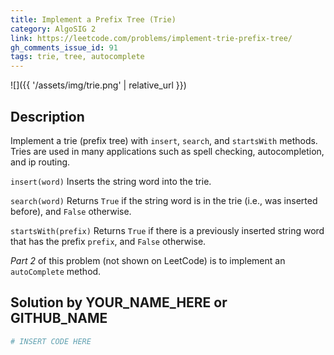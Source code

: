 ```yaml
---
title: Implement a Prefix Tree (Trie)
category: AlgoSIG 2
link: https://leetcode.com/problems/implement-trie-prefix-tree/
gh_comments_issue_id: 91
tags: trie, tree, autocomplete
---
```


![]({{ '/assets/img/trie.png' | relative_url }})

## Description

Implement a trie (prefix tree) with `insert`, `search`, and `startsWith` methods. Tries are used in many applications such as spell checking, autocompletion, and ip routing.

`insert(word)` Inserts the string word into the trie.

`search(word)` Returns `True` if the string word is in the trie (i.e., was inserted before), and `False` otherwise.

`startsWith(prefix)` Returns `True` if there is a previously inserted string word that has the prefix `prefix`, and `False` otherwise.

*Part 2* of this problem (not shown on LeetCode) is to implement an `autoComplete` method.

## Solution by YOUR_NAME_HERE or GITHUB_NAME

```python
# INSERT CODE HERE
```
